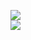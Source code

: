 [![](https://img.shields.io/badge/Made%20With-Github%20Spray-lightgrey.svg?style=for-the-badge&logo=github)](https://github.com/Annihil/github-spray#2848)  
[![](https://i.imgur.com/2DrTn0Z.gif)](https://github.com/Annihil/github-spray)